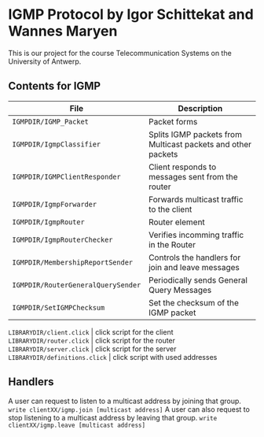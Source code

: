 IGMP Protocol by Igor Schittekat and Wannes Maryen
==================================================

This is our project for the course Telecommunication Systems on the University of Antwerp. 

Contents for IGMP
-----------------

File                                | Description
----------------------------------- | -------------------------------
`IGMPDIR/IGMP_Packet`               | Packet forms
`IGMPDIR/IgmpClassifier`            | Splits IGMP packets from Multicast packets and other packets
`IGMPDIR/IGMPClientResponder`       | Client responds to messages sent from the router
`IGMPDIR/IgmpForwarder`             | Forwards multicast traffic to the client
`IGMPDIR/IgmpRouter`                | Router element
`IGMPDIR/IgmpRouterChecker`         | Verifies incomming traffic in the Router
`IGMPDIR/MembershipReportSender`    | Controls the handlers for join and leave messages
`IGMPDIR/RouterGeneralQuerySender`  | Periodically sends General Query Messages
`IGMPDIR/SetIGMPChecksum`           | Set the checksum of the IGMP packet

`LIBRARYDIR/client.click`           | click script for the client
`LIBRARYDIR/router.click`           | click script for the router
`LIBRARYDIR/server.click`           | click script for the server
`LIBRARYDIR/definitions.click`      | click script with used addresses


Handlers
-------------

A user can request to listen to a multicast address by joining that group. 
`write clientXX/igmp.join [multicast address]`
A user can also request to stop listening to a multicast address by leaving that group.
`write clientXX/igmp.leave [multicast address]`

